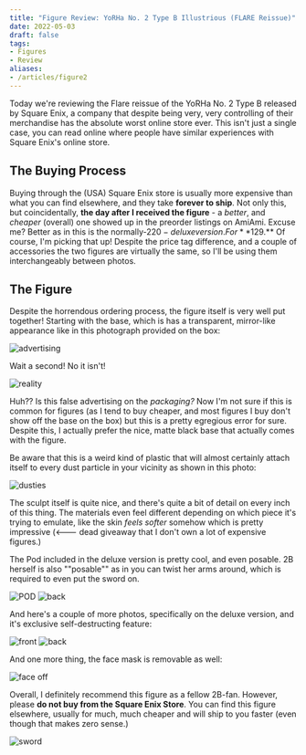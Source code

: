```yaml
---
title: "Figure Review: YoRHa No. 2 Type B Illustrious (FLARE Reissue)"
date: 2022-05-03
draft: false
tags:
- Figures
- Review
aliases:
- /articles/figure2
---
```


Today we're reviewing the Flare reissue of the YoRHa No. 2 Type B released by Square Enix, a company that despite being very, very controlling of their merchandise has the absolute worst online store ever. <!--more--> This isn't just a single case, you can read online where people have similar experiences with Square Enix's online store.

## The Buying Process

Buying through the (USA) Square Enix store is usually more expensive than what you can find elsewhere, and they take **forever to ship**. Not only this, but coincidentally, **the day after I received the figure** - a _better_, and _cheaper_ (overall) one showed up in the preorder listings on AmiAmi. Excuse me? Better as in this is the normally-$220-deluxe version. For **$129.** Of course, I'm picking that up! Despite the price tag difference, and a couple of accessories the two figures are virtually the same, so I'll be using them interchangeably between photos.

## The Figure

Despite the horrendous ordering process, the figure itself is very well put together! Starting with the base, which is has a transparent, mirror-like appearance like in this photograph provided on the box:

![advertising](box.webp)

Wait a second! No it isn't!

![reality](reality.webp)

Huh?? Is this false advertising on the _packaging?_ Now I'm not sure if this is common for figures (as I tend to buy cheaper, and most figures I buy don't show off the base on the box) but this is a pretty egregious error for sure. Despite this, I actually prefer the nice, matte black base that actually comes with the figure.

Be aware that this is a weird kind of plastic that will almost certainly attach itself to every dust particle in your vicinity as shown in this photo:

![dusties](dusties.webp)

The sculpt itself is quite nice, and there's quite a bit of detail on every inch of this thing. The materials even feel different depending on which piece it's trying to emulate, like the skin _feels softer_ somehow which is pretty impressive (<--- dead giveaway that I don't own a lot of expensive figures.)

The Pod included in the deluxe version is pretty cool, and even posable. 2B herself is also ""posable"" as in you can twist her arms around, which is required to even put the sword on.

![POD](pod.webp)
![back](cool-back.webp)

And here's a couple of more photos, specifically on the deluxe version, and it's exclusive self-destructing feature:

![front](deluxe-front.webp)
![back](deluxe-back.webp)

And one more thing, the face mask is removable as well:

![face off](deluxe-face.webp)

Overall, I definitely recommend this figure as a fellow 2B-fan. However, please **do not buy from the Square Enix Store**. You can find this figure elsewhere, usually for much, much cheaper and will ship to you faster (even though that makes zero sense.)

![sword](sword.webp)
